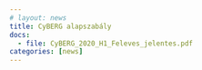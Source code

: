 ```yaml
---
# layout: news
title: CyBERG alapszabály
docs:
  - file: CyBERG_2020_H1_Feleves_jelentes.pdf
categories: [news]
---
```

